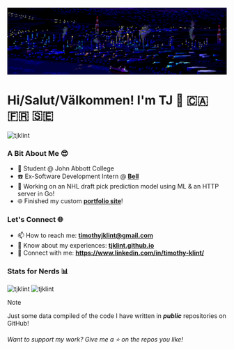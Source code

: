 ![](banner2.gif)

# Hi/Salut/Välkommen! I'm TJ 👋 🇨🇦 🇫🇷 🇸🇪

<p align="left"> 
<img src="https://komarev.com/ghpvc/?username=tjklint&label=Profile%20views&color=0e75b6&style=for-the-badge" alt="tjklint" />  
</p>

### A Bit About Me 😎
- 🏫 Student @ John Abbott College
- ☎️ Ex-Software Development Intern @ **[Bell](https://bell.ca)**
- 🏒 Working on an NHL draft pick prediction model using ML & an HTTP server in Go!
- 🌐 Finished my custom **[portfolio site](https://tjklint.github.io)**!

### Let's Connect 🌐
- 📫 How to reach me: **timothyjklint@gmail.com**
- 📄 Know about my experiences: **[tjklint.github.io](https://tjklint.github.io)**
- 🤝 Connect with me: **https://www.linkedin.com/in/timothy-klint/**


### Stats for Nerds 📊
<p align="left">
  
  <img height="240em" src="https://github-readme-stats.vercel.app/api?username=tjklint&show_icons=true&locale=en&theme=tokyonight&width=400&show=reviews" alt="tjklint" />
  
  <!--<img height="240em" src="https://github-readme-stats.vercel.app/api?username=tjklint&show_icons=true&locale=en&theme=tokyonight&width=400&show=reviews&rank_icon=percentile" alt="tjklint" /> -->

  <img src="https://github-readme-stats.vercel.app/api/top-langs/?username=tjklint&layout=compact&langs_count=12&hide=HTML,CSS&theme=tokyonight" alt="tjklint" />
</p>
  
> [!NOTE]
> Just some data compiled of the code I have written in <i><b>public</b></i> repositories on GitHub!

<h6>Want to support my work? Give me a ⭐ on the repos you like!</h6>
